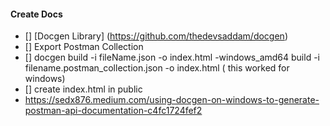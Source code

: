 #### Create Docs

- [] [Docgen Library] (https://github.com/thedevsaddam/docgen)
- [] Export Postman Collection
- [] docgen build -i fileName.json -o index.html
 -windows_amd64 build -i filename.postman_collection.json -o index.html  ( this worked for windows)
- [] create index.html in public
- https://sedx876.medium.com/using-docgen-on-windows-to-generate-postman-api-documentation-c4fc1724fef2
